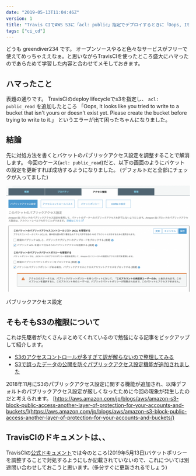 ```yaml
---
date: "2019-05-13T11:04:46Z"
version: 1
title: "Travis CIでAWS S3に「acl: public」指定でデプロイするときに「Oops, It looks like you tried to write to a bucket that isn't yours or doesn't exist yet. 」エラーでハマった件"
tags: ["ci_cd"]
---
```


どうも greendiver234 です。
オープンソースやると色々なサービスがフリーで使えてめっちゃええなぁ。と思いながらTravisCIを使ったところ盛大にハマったのであらためて学習した内容と合わせてメモしておきます。

## ハマったこと

表題の通りです。
TravisCIのdeploy lifecycleでs3を指定し、 `acl: public_read` を追加したところ
「Oops, It looks like you tried to write to a bucket that isn't yours or doesn't exist yet. Please create the bucket before trying to write to it.」
というエラーが出て困ったちゃんになりました。

## 結論

先に対処方法を書くとバケットのパブリックアクセス設定を調整することで解消します。
今回のケース(`acl: public_read`)だと、以下の画面のようにバケットの設定を更新すれば成功するようになりました。
(デフォルトだと全部にチェックが入ってました)

![Image1](./image1.png)

<figcaption>パブリックアクセス設定</figcaption>

</figure>

## そもそもS3の権限について

これは先駆者がたくさんまとめてくれているので勉強になる記事をピックアップして紹介します。

* [S3のアクセスコントロールが多すぎて訳が解らないので整理してみる](https://dev.classmethod.jp/cloud/aws/s3-acl-wakewakame/)
* [S3で誤ったデータの公開を防ぐパブリックアクセス設定機能が追加されました](https://dev.classmethod.jp/cloud/aws/s3-block-public-access/)

2018年11月にS3のパブリックアクセス設定に関する機能が追加され、以降デフォルトのパブリックアクセス設定が厳しくなったために今回の現象が発生したのだと考えられます。
[https://aws.amazon.com/jp/blogs/aws/amazon-s3-block-public-access-another-layer-of-protection-for-your-accounts-and-buckets/](https://aws.amazon.com/jp/blogs/aws/amazon-s3-block-public-access-another-layer-of-protection-for-your-accounts-and-buckets/)

## TravisCIのドキュメントは、、

TravisCIの[公式ドキュメント](https://docs.travis-ci.com/user/deployment/s3/#s3-acl-via-option)では今のところ(2019年5月13日)バケットポリシーを調整することで対処するようにしか記載されていないので、これについては別途問い合わせしておこうと思います。(多分すぐに更新されるでしょう)